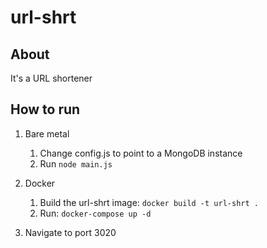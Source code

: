 # url-shrt

## About
It's a URL shortener

## How to run
1. Bare metal
	1. Change config.js to point to a MongoDB instance
	2. Run `node main.js`
	
2. Docker
	1. Build the url-shrt image:
	`docker build -t url-shrt .`
	2. Run:
	`docker-compose up -d`

3. Navigate to port 3020